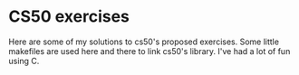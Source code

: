 # CS50 exercises

Here are some of my solutions to cs50's proposed exercises.
Some little makefiles are used here and there to link cs50's library.
I've had a lot of fun using C.

